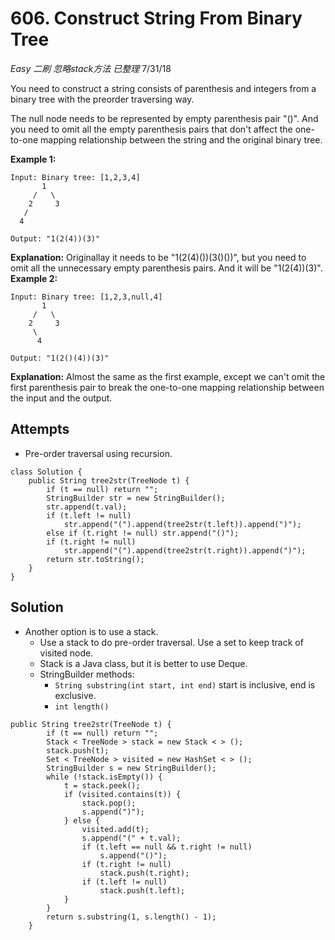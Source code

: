 # 606. Construct String From Binary Tree
*Easy* *二刷* *忽略stack方法* *已整理*
7/31/18

You need to construct a string consists of parenthesis and integers from a binary tree with the preorder traversing way.

The null node needs to be represented by empty parenthesis pair "()". And you need to omit all the empty parenthesis pairs that don't affect the one-to-one mapping relationship between the string and the original binary tree.

**Example 1:**
```
Input: Binary tree: [1,2,3,4]
       1
     /   \
    2     3
   /    
  4     

Output: "1(2(4))(3)"
```
**Explanation:** Originallay it needs to be "1(2(4)())(3()())",
but you need to omit all the unnecessary empty parenthesis pairs.
And it will be "1(2(4))(3)".
**Example 2:**
```
Input: Binary tree: [1,2,3,null,4]
       1
     /   \
    2     3
     \  
      4

Output: "1(2()(4))(3)"
```
**Explanation:** Almost the same as the first example,
except we can't omit the first parenthesis pair to break the one-to-one mapping relationship between the input and the output.

## Attempts
* Pre-order traversal using recursion.
```
class Solution {
    public String tree2str(TreeNode t) {
        if (t == null) return "";
        StringBuilder str = new StringBuilder();
        str.append(t.val);
        if (t.left != null)
            str.append("(").append(tree2str(t.left)).append(")");
        else if (t.right != null) str.append("()");
        if (t.right != null)
            str.append("(").append(tree2str(t.right)).append(")");
        return str.toString();
    }
}
```

## Solution
* Another option is to use a stack.
  - Use a stack to do pre-order traversal. Use a set to keep track of visited node.
  - Stack is a Java class, but it is better to use Deque.
  - StringBuilder methods:
    - ```String substring(int start, int end)``` start is inclusive, end is exclusive.
    - ```int length()```  
```
public String tree2str(TreeNode t) {
        if (t == null) return "";
        Stack < TreeNode > stack = new Stack < > ();
        stack.push(t);
        Set < TreeNode > visited = new HashSet < > ();
        StringBuilder s = new StringBuilder();
        while (!stack.isEmpty()) {
            t = stack.peek();
            if (visited.contains(t)) {
                stack.pop();
                s.append(")");
            } else {
                visited.add(t);
                s.append("(" + t.val);
                if (t.left == null && t.right != null)
                    s.append("()");
                if (t.right != null)
                    stack.push(t.right);
                if (t.left != null)
                    stack.push(t.left);
            }
        }
        return s.substring(1, s.length() - 1);
    }
```        
